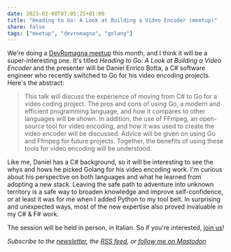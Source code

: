 ```yaml
---
date: 2023-02-08T07:05:25+01:00
title: "Heading to Go: A Look at Building a Video Encoder (meetup)"
share: false
tags: ["meetup", "devromagna", "golang"]
---
```

We're doing a [DevRomagna meetup][1] this month, and I think it will be a
super-interesting one. It's titled *Heading to Go: A Look at Building a Video
Encoder* and the presenter will be Daniel Enrico Botta, a C# software engineer
who recently switched to Go for his video encoding projects. Here's the abstract:

> This talk will discuss the experience of moving from C# to Go for a video
> coding project. The pros and cons of using Go, a modern and efficient
> programming language, and how it compares to other languages will be shown.
> In addition, the use of FFmpeg, an open-source tool for video encoding, and
> how it was used to create the video encoder will be discussed. Advice will be
> given on using Go and Ffmpeg for future projects. Together, the benefits of
> using these tools for video encoding will be understood.

Like me, Daniel has a C# background, so it will be interesting to see the whys
and hows he picked Golang for his video encoding work. I'm curious about his
perspective on both languages and what he learned from adopting a new stack.
Leaving the safe path to adventure into unknown territory is a safe way to
broaden knowledge and improve self-confidence, or at least it was for me when I
added Python to my tool belt. In surprising and unexpected ways, most of the
new expertise also proved invaluable in my C# & F# work.

The session will be held in person, in Italian. So if you're interested, j[oin us][1]!

*Subscribe to the [newsletter][nl], the [RSS feed][rss], or [follow me on Mastodon][m]*

 [1]: https://www.meetup.com/it-IT/devromagna/events/291027334/
 [rss]: https://nicolaiarocci.com/index.xml
 [m]: https://fosstodon.org/@nicola
 [nl]: https://nicolaiarocci.substack.com
